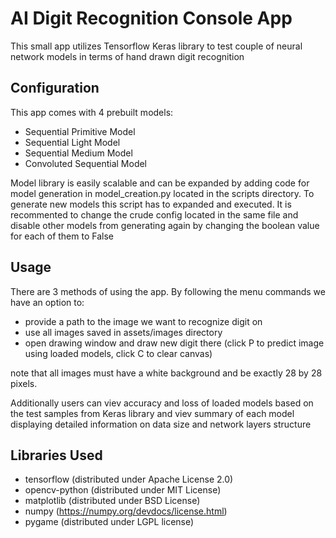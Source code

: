 # AI Digit Recognition Console App
This small app utilizes Tensorflow Keras library to test couple of neural network models in terms of hand drawn digit recognition

## Configuration
This app comes with 4 prebuilt models: 
- Sequential Primitive Model
- Sequential Light Model
- Sequential Medium Model
- Convoluted Sequential Model

Model library is easily scalable and can be expanded by adding code for model generation in model_creation.py located in the scripts directory.
To generate new models this script has to expanded and executed. It is recommented to change the crude config located in the same file and disable other models from generating again by changing the boolean value for each of them to False

## Usage
There are 3 methods of using the app. By following the menu commands we have an option to:
- provide a path to the image we want to recognize digit on
- use all images saved in assets/images directory
- open drawing window and draw new digit there (click P to predict image using loaded models, click C to clear canvas)

note that all images must have a white background and be exactly 28 by 28 pixels.

Additionally users can viev accuracy and loss of loaded models based on the test samples from Keras library
and viev summary of each model displaying detailed information on data size and network layers structure 

## Libraries Used
- tensorflow (distributed under Apache License 2.0)
- opencv-python (distributed under MIT License)
- matplotlib (distributed under BSD License)
- numpy (https://numpy.org/devdocs/license.html)
- pygame (distributed under LGPL license)

